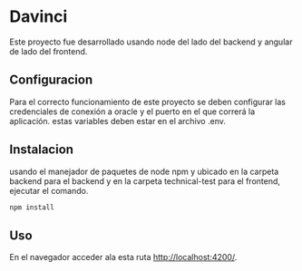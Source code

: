 # Davinci

Este proyecto fue desarrollado usando node del lado del backend y angular de lado del frontend.

## Configuracion

Para el correcto funcionamiento de este proyecto se deben configurar las credenciales de conexión a oracle y el puerto en el que correrá la aplicación. 
estas variables deben estar en el archivo .env. 

## Instalacion

usando el manejador de paquetes de node npm y ubicado en la carpeta backend para el backend y en la carpeta technical-test para el frontend, ejecutar el comando.

```bash
npm install
```

## Uso
En el navegador acceder ala esta ruta [http://localhost:4200/](http://localhost:4200/).

